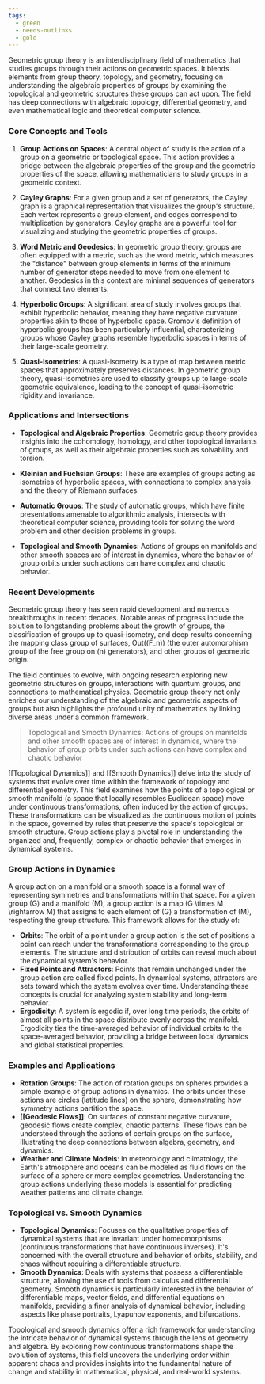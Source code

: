 ```yaml
---
tags:
  - green
  - needs-outlinks
  - gold
---
```


Geometric group theory is an interdisciplinary field of mathematics that studies groups through their actions on geometric spaces. It blends elements from group theory, topology, and geometry, focusing on understanding the algebraic properties of groups by examining the topological and geometric structures these groups can act upon. The field has deep connections with algebraic topology, differential geometry, and even mathematical logic and theoretical computer science.

### Core Concepts and Tools

1. **Group Actions on Spaces**: A central object of study is the action of a group on a geometric or topological space. This action provides a bridge between the algebraic properties of the group and the geometric properties of the space, allowing mathematicians to study groups in a geometric context.

2. **Cayley Graphs**: For a given group and a set of generators, the Cayley graph is a graphical representation that visualizes the group's structure. Each vertex represents a group element, and edges correspond to multiplication by generators. Cayley graphs are a powerful tool for visualizing and studying the geometric properties of groups.

3. **Word Metric and Geodesics**: In geometric group theory, groups are often equipped with a metric, such as the word metric, which measures the "distance" between group elements in terms of the minimum number of generator steps needed to move from one element to another. Geodesics in this context are minimal sequences of generators that connect two elements.

4. **Hyperbolic Groups**: A significant area of study involves groups that exhibit hyperbolic behavior, meaning they have negative curvature properties akin to those of hyperbolic space. Gromov's definition of hyperbolic groups has been particularly influential, characterizing groups whose Cayley graphs resemble hyperbolic spaces in terms of their large-scale geometry.

5. **Quasi-Isometries**: A quasi-isometry is a type of map between metric spaces that approximately preserves distances. In geometric group theory, quasi-isometries are used to classify groups up to large-scale geometric equivalence, leading to the concept of quasi-isometric rigidity and invariance.

### Applications and Intersections

- **Topological and Algebraic Properties**: Geometric group theory provides insights into the cohomology, homology, and other topological invariants of groups, as well as their algebraic properties such as solvability and torsion.

- **Kleinian and Fuchsian Groups**: These are examples of groups acting as isometries of hyperbolic spaces, with connections to complex analysis and the theory of Riemann surfaces.

- **Automatic Groups**: The study of automatic groups, which have finite presentations amenable to algorithmic analysis, intersects with theoretical computer science, providing tools for solving the word problem and other decision problems in groups.

- **Topological and Smooth Dynamics**: Actions of groups on manifolds and other smooth spaces are of interest in dynamics, where the behavior of group orbits under such actions can have complex and chaotic behavior.

### Recent Developments

Geometric group theory has seen rapid development and numerous breakthroughs in recent decades. Notable areas of progress include the solution to longstanding problems about the growth of groups, the classification of groups up to quasi-isometry, and deep results concerning the mapping class group of surfaces, Out(\(F_n\)) (the outer automorphism group of the free group on \(n\) generators), and other groups of geometric origin.

The field continues to evolve, with ongoing research exploring new geometric structures on groups, interactions with quantum groups, and connections to mathematical physics. Geometric group theory not only enriches our understanding of the algebraic and geometric aspects of groups but also highlights the profound unity of mathematics by linking diverse areas under a common framework.

>Topological and Smooth Dynamics: Actions of groups on manifolds and other smooth spaces are of interest in dynamics, where the behavior of group orbits under such actions can have complex and chaotic behavior

[[Topological Dynamics]] and [[Smooth Dynamics]] delve into the study of systems that evolve over time within the framework of topology and differential geometry. This field examines how the points of a topological or smooth manifold (a space that locally resembles Euclidean space) move under continuous transformations, often induced by the action of groups. These transformations can be visualized as the continuous motion of points in the space, governed by rules that preserve the space's topological or smooth structure. Group actions play a pivotal role in understanding the organized and, frequently, complex or chaotic behavior that emerges in dynamical systems.

### Group Actions in Dynamics

A group action on a manifold or a smooth space is a formal way of representing symmetries and transformations within that space. For a given group \(G\) and a manifold \(M\), a group action is a map \(G \times M \rightarrow M\) that assigns to each element of \(G\) a transformation of \(M\), respecting the group structure. This framework allows for the study of:

- **Orbits**: The orbit of a point under a group action is the set of positions a point can reach under the transformations corresponding to the group elements. The structure and distribution of orbits can reveal much about the dynamical system's behavior.
- **Fixed Points and Attractors**: Points that remain unchanged under the group action are called fixed points. In dynamical systems, attractors are sets toward which the system evolves over time. Understanding these concepts is crucial for analyzing system stability and long-term behavior.
- **Ergodicity**: A system is ergodic if, over long time periods, the orbits of almost all points in the space distribute evenly across the manifold. Ergodicity ties the time-averaged behavior of individual orbits to the space-averaged behavior, providing a bridge between local dynamics and global statistical properties.

### Examples and Applications

- **Rotation Groups**: The action of rotation groups on spheres provides a simple example of group actions in dynamics. The orbits under these actions are circles (latitude lines) on the sphere, demonstrating how symmetry actions partition the space.
- **[[Geodesic Flows]]**: On surfaces of constant negative curvature, geodesic flows create complex, chaotic patterns. These flows can be understood through the actions of certain groups on the surface, illustrating the deep connections between algebra, geometry, and dynamics.
- **Weather and Climate Models**: In meteorology and climatology, the Earth's atmosphere and oceans can be modeled as fluid flows on the surface of a sphere or more complex geometries. Understanding the group actions underlying these models is essential for predicting weather patterns and climate change.

### Topological vs. Smooth Dynamics

- **Topological Dynamics**: Focuses on the qualitative properties of dynamical systems that are invariant under homeomorphisms (continuous transformations that have continuous inverses). It's concerned with the overall structure and behavior of orbits, stability, and chaos without requiring a differentiable structure.
- **Smooth Dynamics**: Deals with systems that possess a differentiable structure, allowing the use of tools from calculus and differential geometry. Smooth dynamics is particularly interested in the behavior of differentiable maps, vector fields, and differential equations on manifolds, providing a finer analysis of dynamical behavior, including aspects like phase portraits, Lyapunov exponents, and bifurcations.

Topological and smooth dynamics offer a rich framework for understanding the intricate behavior of dynamical systems through the lens of geometry and algebra. By exploring how continuous transformations shape the evolution of systems, this field uncovers the underlying order within apparent chaos and provides insights into the fundamental nature of change and stability in mathematical, physical, and real-world systems.